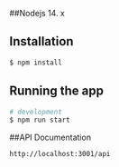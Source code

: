 ##Nodejs 14. x 


## Installation

```bash
$ npm install
```

## Running the app

```bash
# development
$ npm run start
```

##API Documentation
```bash
http://localhost:3001/api
```

